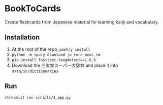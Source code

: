 # BookToCards
Create flashcards from Japanese material for learning kanji and vocabulary.

## Installation
1. At the root of the repo, `poetry install`
2. `python -m spacy download ja_core_news_sm`
3. `pip install fasttext-langdetect==1.0.5`
4. Download the 三省堂スーパー大辞林 and place it into `data/in/dictionnaries`

## Run
```bash
streamlit run scripts/1_app.py
```
